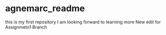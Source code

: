 # agnemarc_readme
this is my first repository
I am looking forward to learning more
New edit for Assignmetn1 Branch
